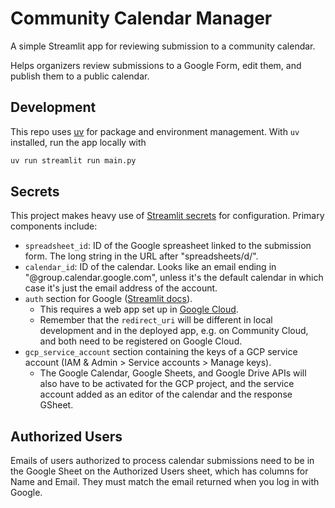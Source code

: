 # Community Calendar Manager

A simple Streamlit app for reviewing submission to a community calendar.

Helps organizers review submissions to a Google Form, edit them, and publish them to a public calendar.

## Development

This repo uses [uv](https://docs.astral.sh/uv/) for package and environment management. With `uv` installed, run the app locally with

```bash
uv run streamlit run main.py
```

## Secrets

This project makes heavy use of [Streamlit secrets](https://docs.streamlit.io/develop/api-reference/connections/st.secrets) for configuration. Primary components include:

- `spreadsheet_id`: ID of the Google spreasheet linked to the submission form. The long string in the URL after "spreadsheets/d/".
- `calendar_id`: ID of the calendar. Looks like an email ending in "@group.calendar.google.com", unless it's the default calendar in which case it's just the email address of the account.
- `auth` section for Google
([Streamlit docs](https://docs.streamlit.io/develop/api-reference/user/st.login)).
  - This requires a web app set up in [Google Cloud](https://docs.streamlit.io/develop/tutorials/authentication/google).
  - Remember that the `redirect_uri` will be different in local development and in the deployed app, e.g. on Community Cloud, and both need to be registered on Google Cloud.
- `gcp_service_account` section containing the keys of a GCP service account (IAM & Admin > Service accounts > Manage keys).
  - The Google Calendar, Google Sheets, and Google Drive APIs will also have to be activated for the GCP project, and the service account added as an editor of the calendar and the response GSheet.

## Authorized Users

Emails of users authorized to process calendar submissions need to be in the Google Sheet on the Authorized Users sheet, which has columns for Name and Email. They must match the email returned when you log in with Google.
